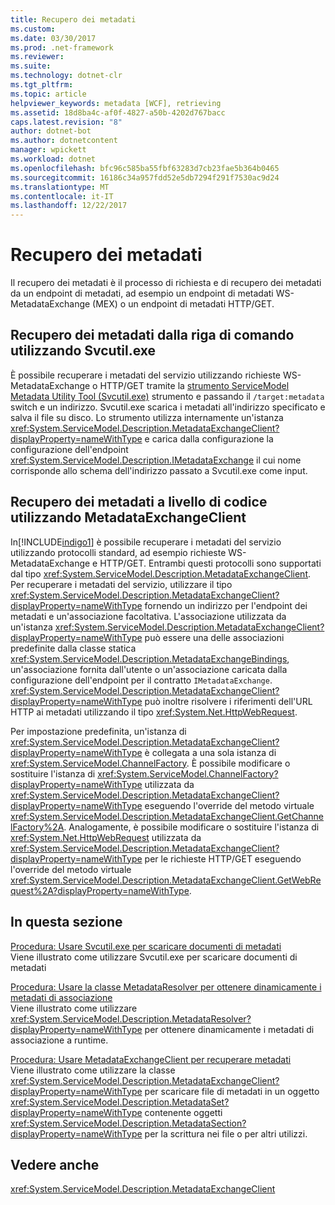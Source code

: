```yaml
---
title: Recupero dei metadati
ms.custom: 
ms.date: 03/30/2017
ms.prod: .net-framework
ms.reviewer: 
ms.suite: 
ms.technology: dotnet-clr
ms.tgt_pltfrm: 
ms.topic: article
helpviewer_keywords: metadata [WCF], retrieving
ms.assetid: 18d8ba4c-af0f-4827-a50b-4202d767bacc
caps.latest.revision: "8"
author: dotnet-bot
ms.author: dotnetcontent
manager: wpickett
ms.workload: dotnet
ms.openlocfilehash: bfc96c585ba55fbf63283d7cb23fae5b364b0465
ms.sourcegitcommit: 16186c34a957fdd52e5db7294f291f7530ac9d24
ms.translationtype: MT
ms.contentlocale: it-IT
ms.lasthandoff: 12/22/2017
---
```

# <a name="retrieving-metadata"></a>Recupero dei metadati
Il recupero dei metadati è il processo di richiesta e di recupero dei metadati da un endpoint di metadati, ad esempio un endpoint di metadati WS-MetadataExchange (MEX) o un endpoint di metadati HTTP/GET.  
  
## <a name="retrieving-metadata-from-the-command-line-using-svcutilexe"></a>Recupero dei metadati dalla riga di comando utilizzando Svcutil.exe  
 È possibile recuperare i metadati del servizio utilizzando richieste WS-MetadataExchange o HTTP/GET tramite la [strumento ServiceModel Metadata Utility Tool (Svcutil.exe)](../../../../docs/framework/wcf/servicemodel-metadata-utility-tool-svcutil-exe.md) strumento e passando il `/target:metadata` switch e un indirizzo. Svcutil.exe scarica i metadati all'indirizzo specificato e salva il file su disco. Lo strumento utilizza internamente un'istanza <xref:System.ServiceModel.Description.MetadataExchangeClient?displayProperty=nameWithType> e carica dalla configurazione la configurazione dell'endpoint <xref:System.ServiceModel.Description.IMetadataExchange> il cui nome corrisponde allo schema dell'indirizzo passato a Svcutil.exe come input.  
  
## <a name="retrieving-metadata-programmatically-using-the-metadataexchangeclient"></a>Recupero dei metadati a livello di codice utilizzando MetadataExchangeClient  
 In[!INCLUDE[indigo1](../../../../includes/indigo1-md.md)] è possibile recuperare i metadati del servizio utilizzando protocolli standard, ad esempio richieste WS-MetadataExchange e HTTP/GET. Entrambi questi protocolli sono supportati dal tipo <xref:System.ServiceModel.Description.MetadataExchangeClient>. Per recuperare i metadati del servizio, utilizzare il tipo <xref:System.ServiceModel.Description.MetadataExchangeClient?displayProperty=nameWithType> fornendo un indirizzo per l'endpoint dei metadati e un'associazione facoltativa. L'associazione utilizzata da un'istanza <xref:System.ServiceModel.Description.MetadataExchangeClient?displayProperty=nameWithType> può essere una delle associazioni predefinite dalla classe statica <xref:System.ServiceModel.Description.MetadataExchangeBindings>, un'associazione fornita dall'utente o un'associazione caricata dalla configurazione dell'endpoint per il contratto `IMetadataExchange`. <xref:System.ServiceModel.Description.MetadataExchangeClient?displayProperty=nameWithType> può inoltre risolvere i riferimenti dell'URL HTTP ai metadati utilizzando il tipo <xref:System.Net.HttpWebRequest>.  
  
 Per impostazione predefinita, un'istanza di <xref:System.ServiceModel.Description.MetadataExchangeClient?displayProperty=nameWithType> è collegata a una sola istanza di <xref:System.ServiceModel.ChannelFactory>. È possibile modificare o sostituire l'istanza di <xref:System.ServiceModel.ChannelFactory?displayProperty=nameWithType> utilizzata da <xref:System.ServiceModel.Description.MetadataExchangeClient?displayProperty=nameWithType> eseguendo l'override del metodo virtuale <xref:System.ServiceModel.Description.MetadataExchangeClient.GetChannelFactory%2A>. Analogamente, è possibile modificare o sostituire l'istanza di <xref:System.Net.HttpWebRequest> utilizzata da <xref:System.ServiceModel.Description.MetadataExchangeClient?displayProperty=nameWithType> per le richieste HTTP/GET eseguendo l'override del metodo virtuale <xref:System.ServiceModel.Description.MetadataExchangeClient.GetWebRequest%2A?displayProperty=nameWithType>.  
  
## <a name="in-this-section"></a>In questa sezione  
 [Procedura: Usare Svcutil.exe per scaricare documenti di metadati](../../../../docs/framework/wcf/feature-details/how-to-use-svcutil-exe-to-download-metadata-documents.md)  
 Viene illustrato come utilizzare Svcutil.exe per scaricare documenti di metadati  
  
 [Procedura: Usare la classe MetadataResolver per ottenere dinamicamente i metadati di associazione](../../../../docs/framework/wcf/feature-details/how-to-use-metadataresolver-to-obtain-binding-metadata-dynamically.md)  
 Viene illustrato come utilizzare <xref:System.ServiceModel.Description.MetadataResolver?displayProperty=nameWithType> per ottenere dinamicamente i metadati di associazione a runtime.  
  
 [Procedura: Usare MetadataExchangeClient per recuperare metadati](../../../../docs/framework/wcf/feature-details/how-to-use-metadataexchangeclient-to-retrieve-metadata.md)  
 Viene illustrato come utilizzare la classe <xref:System.ServiceModel.Description.MetadataExchangeClient?displayProperty=nameWithType> per scaricare file di metadati in un oggetto <xref:System.ServiceModel.Description.MetadataSet?displayProperty=nameWithType> contenente oggetti <xref:System.ServiceModel.Description.MetadataSection?displayProperty=nameWithType> per la scrittura nei file o per altri utilizzi.  
  
## <a name="see-also"></a>Vedere anche  
 <xref:System.ServiceModel.Description.MetadataExchangeClient>
